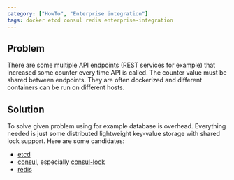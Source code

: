 ```yaml
---
category: ["HowTo", "Enterprise integration"]
tags: docker etcd consul redis enterprise-integration
---
```


## Problem
There are some multiple API endpoints (REST services for example) that increased some counter every time API is called.
The counter value must be shared between endpoints. They are often dockerized and different containers can be run on 
different hosts.

## Solution

To solve given problem using for example database is overhead. Everything needed is just some distributed lightweight 
key-value storage with shared lock support. Here are some candidates:

* [etcd](https://coreos.com/etcd)
* [consul](https://www.consul.io), especially [consul-lock](https://www.consul.io/docs/commands/lock.html)
* [redis](http://redis.io)